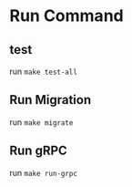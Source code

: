 # Run Command

## test
run `make test-all`

## Run Migration
run `make migrate`

## Run gRPC
run `make run-grpc`
